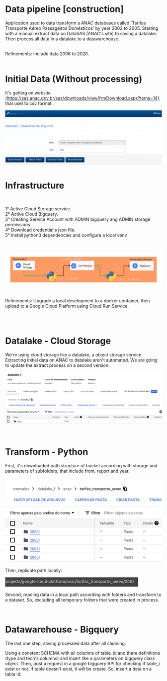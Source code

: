 # Data pipeline [construction]

Application used to data transform a ANAC databases called 'Tarifas Transporte Aéreo Passageiros Domésticos' by year 2002 to 2005. Starting with a manual extract data on DataSAS (ANAC's site) to saving a datalake. Then process all data in a datalake to a datawarehouse.

<br>
Refinements: Include data 2006 to 2020. 
<br><br>

# Initial Data (Without processing)

It's getting on website (https://sas.anac.gov.br/sas/downloads/view/frmDownload.aspx?tema=14), that uset to csv format.

![ana_portal](./images/anac_portal.png)

# Infrastructure

<br>

1° Active Cloud Storage service.<br>
2° Active Cloud Bigquery.<br>
3° Creating Service Account with ADMIN bigquery ang ADMIN storage permissions.<br>
4° Download credential's json file. <br>
5° Install python3 dependencies and configure a local venv

<br>

![architecture](./images/architecture.png)


<br>
Refinements: Upgrade a local development to a docker container, then upload to a Google Cloud Platform using Cloud Run Service.

<br><br>

# Datalake - Cloud Storage

We're using cloud storage like a datalake, a object storage service. Extracting initial data on ANAC to datalake aren't automated. We are going to update the extract process on a second version.

![dtalake_cloud_storage](./images/datalake_cloud_storage.png)

<br>

# Transform - Python 

First, it's downloaded path structure of bucket according with storage and parameters of subfolders, that include from, report and year.

![datalake_folders](./images/datalake_folders.png)

Then, replicate path locally:

![path_local](./images/path_local.png)

Second, reading data in a local path according with folders and transform to a dataset. So, excluding all temporary folders that were created in process.


<br>

# Datawarehouse - Bigquery

The last one step, saving processed data after all cleaning.

Using a constant SCHEMA with all columns of table_id and there definitions (type and tech's columns) and insert like a parameters on bigquery class object. Then, post a request in a google bigquery API for checking if table_i exist or not. If table doesn't exist, it will be create. So, insert a data on a table id.  